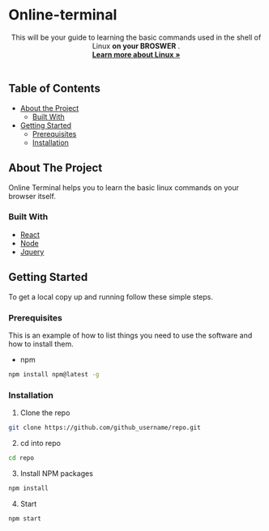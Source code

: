 # Online-terminal
  <p align="center">
    This will be your guide to learning the basic commands used in the shell of Linux <b>on your BROSWER</b> .
    <br />
    <a href="https://www.linux.com/what-is-linux/"><strong>Learn more about Linux »</strong></a>
    <br />
    <br />

  </p>
</p>

## Table of Contents
- [About the Project](#about-the-project)
  - [Built With](#built-with)
- [Getting Started](#getting-started)
  - [Prerequisites](#prerequisites)
  - [Installation](#installation)



## About The Project

Online Terminal helps you to learn the basic linux commands on your browser itself.
### Built With

- [React](https://reactjs.org/)
- [Node](https://nodejs.org/en/)
- [Jquery](https://jquery.com/)

## Getting Started

To get a local copy up and running follow these simple steps.

### Prerequisites

This is an example of how to list things you need to use the software and how to install them.

- npm

```sh
npm install npm@latest -g
```

### Installation

1. Clone the repo

```sh
git clone https://github.com/github_username/repo.git
```
2. cd into repo

```sh
cd repo
```

3. Install NPM packages

```sh
npm install
```

4. Start 
```sh
npm start
```




